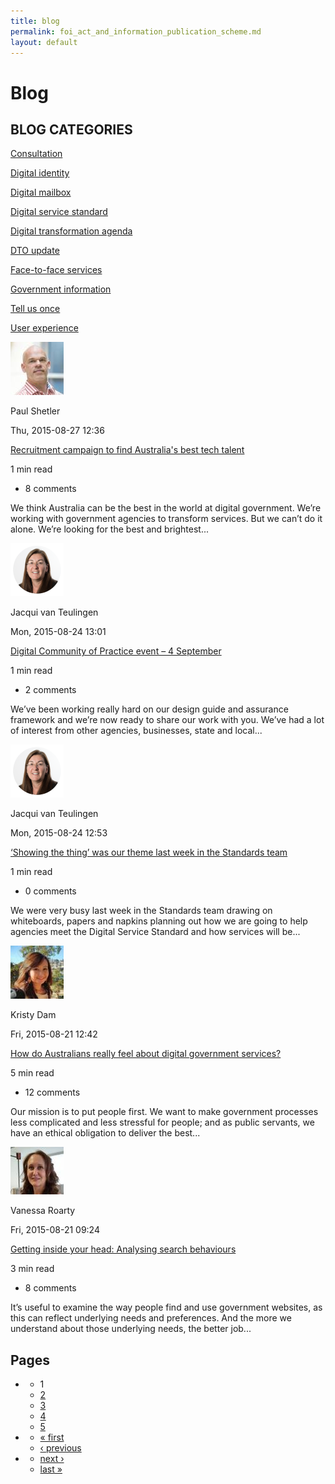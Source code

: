 ```yaml
---
title: blog
permalink: foi_act_and_information_publication_scheme.md
layout: default
---
```

Blog
====

BLOG CATEGORIES
---------------

[Consultation](../blog/foi_act_and_information_publication_scheme.md)

[Digital identity](../blog/foi_act_and_information_publication_scheme.md)

[Digital mailbox](../blog/foi_act_and_information_publication_scheme.md)

[Digital service standard](../blog/foi_act_and_information_publication_scheme.md)

[Digital transformation agenda](../blog/foi_act_and_information_publication_scheme.md)

[DTO update](../blog/foi_act_and_information_publication_scheme.md)

[Face-to-face services](../blog/foi_act_and_information_publication_scheme.md)

[Government information](../blog/foi_act_and_information_publication_scheme.md)

[Tell us once](../blog/foi_act_and_information_publication_scheme.md)

[User experience](../blog/foi_act_and_information_publication_scheme.md)

![Paul Shetler's picture](../sites/g/files/net466/f/pictures/picture-1166-1437212329.jpg "Paul Shetler's picture")

Paul Shetler

Thu, 2015-08-27 12:36

[Recruitment campaign to find Australia's best tech talent](../node/foi_act_and_information_publication_scheme.md)

1 min read

- 8 comments

We think Australia can be the best in the world at digital government. We’re working with government agencies to transform services. But we can’t do it alone. We’re looking for the best and brightest...

![Jacqui van Teulingen's picture](../sites/g/files/net466/f/pictures/picture-311-1438045828.png "Jacqui van Teulingen's picture")

Jacqui van Teulingen

Mon, 2015-08-24 13:01

[Digital Community of Practice event – 4 September](../node/foi_act_and_information_publication_scheme.md)

1 min read

- 2 comments

We’ve been working really hard on our design guide and assurance framework and we’re now ready to share our work with you. We’ve had a lot of interest from other agencies, businesses, state and local...

![Jacqui van Teulingen's picture](../sites/g/files/net466/f/pictures/picture-311-1438045828.png "Jacqui van Teulingen's picture")

Jacqui van Teulingen

Mon, 2015-08-24 12:53

[‘Showing the thing’ was our theme last week in the Standards team](../node/foi_act_and_information_publication_scheme.md)

1 min read

- 0 comments

We were very busy last week in the Standards team drawing on whiteboards, papers and napkins planning out how we are going to help agencies meet the Digital Service Standard and how services will be...

![Kristy Dam's picture](../sites/g/files/net466/f/pictures/picture-1581-1439519048.jpg "Kristy Dam's picture")

Kristy Dam

Fri, 2015-08-21 12:42

[How do Australians really feel about digital government services?](../node/foi_act_and_information_publication_scheme.md)

5 min read

- 12 comments

Our mission is to put people first. We want to make government processes less complicated and less stressful for people; and as public servants, we have an ethical obligation to deliver the best...

![Vanessa Roarty's picture](../sites/g/files/net466/f/pictures/picture-1561-1439443165.jpg "Vanessa Roarty's picture")

Vanessa Roarty

Fri, 2015-08-21 09:24

[Getting inside your head: Analysing search behaviours](../node/foi_act_and_information_publication_scheme.md)

3 min read

- 8 comments

It’s useful to examine the way people find and use government websites, as this can reflect underlying needs and preferences. And the more we understand about those underlying needs, the better job...

Pages
-----

-   -   1
    -   [2](../blog%3Fpage=1.html "Go to page 2")
    -   [3](../blog%3Fpage=2.html "Go to page 3")
    -   [4](../blog%3Fpage=3.html "Go to page 4")
    -   [5](../blog%3Fpage=4.html "Go to page 5")
-   -   [« first](foi_act_and_information_publication_scheme.md "Go to first page")
    -   [‹ previous](foi_act_and_information_publication_scheme.md "Go to previous page")
-   -   [next ›](../blog%3Fpage=1.html "Go to next page")
    -   [last »](../blog%3Fpage=5.html "Go to last page")

